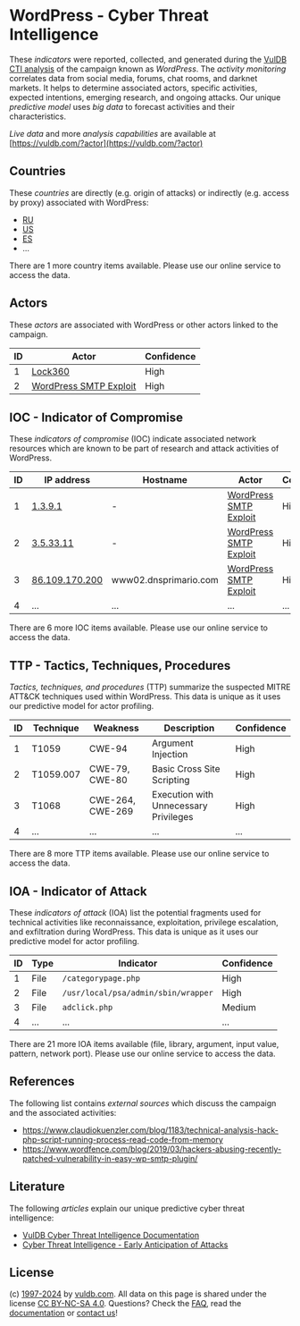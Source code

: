 # WordPress - Cyber Threat Intelligence

These _indicators_ were reported, collected, and generated during the [VulDB CTI analysis](https://vuldb.com/?kb.cti) of the campaign known as _WordPress_. The _activity monitoring_ correlates data from social media, forums, chat rooms, and darknet markets. It helps to determine associated actors, specific activities, expected intentions, emerging research, and ongoing attacks. Our unique _predictive model_ uses _big data_ to forecast activities and their characteristics.

_Live data_ and more _analysis capabilities_ are available at [https://vuldb.com/?actor](https://vuldb.com/?actor)

## Countries

These _countries_ are directly (e.g. origin of attacks) or indirectly (e.g. access by proxy) associated with WordPress:

* [RU](https://vuldb.com/?country.ru)
* [US](https://vuldb.com/?country.us)
* [ES](https://vuldb.com/?country.es)
* ...

There are 1 more country items available. Please use our online service to access the data.

## Actors

These _actors_ are associated with WordPress or other actors linked to the campaign.

ID | Actor | Confidence
-- | ----- | ----------
1 | [Lock360](https://vuldb.com/?actor.lock360) | High
2 | [WordPress SMTP Exploit](https://vuldb.com/?actor.wordpress_smtp_exploit) | High

## IOC - Indicator of Compromise

These _indicators of compromise_ (IOC) indicate associated network resources which are known to be part of research and attack activities of WordPress.

ID | IP address | Hostname | Actor | Confidence
-- | ---------- | -------- | ----- | ----------
1 | [1.3.9.1](https://vuldb.com/?ip.1.3.9.1) | - | [WordPress SMTP Exploit](https://vuldb.com/?actor.wordpress_smtp_exploit) | High
2 | [3.5.33.11](https://vuldb.com/?ip.3.5.33.11) | - | [WordPress SMTP Exploit](https://vuldb.com/?actor.wordpress_smtp_exploit) | High
3 | [86.109.170.200](https://vuldb.com/?ip.86.109.170.200) | www02.dnsprimario.com | [WordPress SMTP Exploit](https://vuldb.com/?actor.wordpress_smtp_exploit) | High
4 | ... | ... | ... | ...

There are 6 more IOC items available. Please use our online service to access the data.

## TTP - Tactics, Techniques, Procedures

_Tactics, techniques, and procedures_ (TTP) summarize the suspected MITRE ATT&CK techniques used within WordPress. This data is unique as it uses our predictive model for actor profiling.

ID | Technique | Weakness | Description | Confidence
-- | --------- | -------- | ----------- | ----------
1 | T1059 | CWE-94 | Argument Injection | High
2 | T1059.007 | CWE-79, CWE-80 | Basic Cross Site Scripting | High
3 | T1068 | CWE-264, CWE-269 | Execution with Unnecessary Privileges | High
4 | ... | ... | ... | ...

There are 8 more TTP items available. Please use our online service to access the data.

## IOA - Indicator of Attack

These _indicators of attack_ (IOA) list the potential fragments used for technical activities like reconnaissance, exploitation, privilege escalation, and exfiltration during WordPress. This data is unique as it uses our predictive model for actor profiling.

ID | Type | Indicator | Confidence
-- | ---- | --------- | ----------
1 | File | `/categorypage.php` | High
2 | File | `/usr/local/psa/admin/sbin/wrapper` | High
3 | File | `adclick.php` | Medium
4 | ... | ... | ...

There are 21 more IOA items available (file, library, argument, input value, pattern, network port). Please use our online service to access the data.

## References

The following list contains _external sources_ which discuss the campaign and the associated activities:

* https://www.claudiokuenzler.com/blog/1183/technical-analysis-hack-php-script-running-process-read-code-from-memory
* https://www.wordfence.com/blog/2019/03/hackers-abusing-recently-patched-vulnerability-in-easy-wp-smtp-plugin/

## Literature

The following _articles_ explain our unique predictive cyber threat intelligence:

* [VulDB Cyber Threat Intelligence Documentation](https://vuldb.com/?kb.cti)
* [Cyber Threat Intelligence - Early Anticipation of Attacks](https://www.scip.ch/en/?labs.20201022)

## License

(c) [1997-2024](https://vuldb.com/?kb.changelog) by [vuldb.com](https://vuldb.com/?kb.about). All data on this page is shared under the license [CC BY-NC-SA 4.0](https://creativecommons.org/licenses/by-nc-sa/4.0/). Questions? Check the [FAQ](https://vuldb.com/?kb.faq), read the [documentation](https://vuldb.com/?kb) or [contact us](https://vuldb.com/?contact)!

